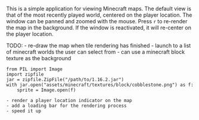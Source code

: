 This is a simple application for viewing Minecraft maps.  The default view is that
of the most recently played world, centered on the player location.  The window
can be panned and zoomed with the mouse.  Press `r` to re-render the map in the
background.  If the window is reactivated, it will re-center on the player location.

TODO:
    - re-draw the map when tile rendering has finished
    - launch to a list of minecraft worlds the user can select from
        - can use a minecraft block texture as the background
```
from PIL import Image
import zipfile
jar = zipfile.ZipFile("/path/to/1.16.2.jar")
with jar.open("assets/minecraft/textures/block/cobblestone.png") as f:
    sprite = Image.open(f)
```
    - render a player location indicator on the map
    - add a loading bar for the rendering process
    - speed it up
